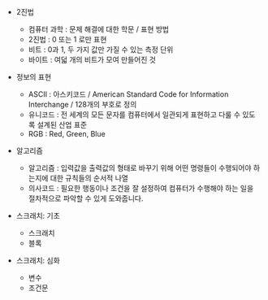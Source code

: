* 2진법
    * 컴퓨터 과학 : 문제 해결에 대한 학문 / 표현 방법
    * 2진법 : 0 또는 1 로만 표현
    * 비트 : 0과 1, 두 가지 값만 가질 수 있는 측정 단위
    * 바이트 : 여덟 개의 비트가 모여 만들어진 것

* 정보의 표현
    * ASCII : 아스키코드 / American Standard Code for Information Interchange / 128개의 부호로 정의
    * 유니코드 : 전 세계의 모든 문자를 컴퓨터에서 일관되게 표현하고 다룰 수 있도록 설계된 산업 표준
    * RGB : Red, Green, Blue

* 알고리즘
    * 알고리즘 : 입력값을 출력값의 형태로 바꾸기 위해 어떤 명령들이 수행되어야 하는지에 대한 규칙들의 순서적 나열
    * 의사코드 : 필요한 행동이나 조건을 잘 설정하여 컴퓨터가 수행해야 하는 일을 절차적으로 파악할 수 있게 도와줍니다.

* 스크래치: 기초
    * 스크래치
    * 블록

* 스크래치: 심화
    * 변수
    * 조건문